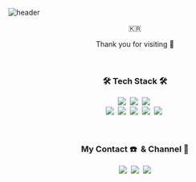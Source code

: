 ![header](https://capsule-render.vercel.app/api?type=soft&color=auto&height=200&section=header&text=YUNA_SHIN&fontSize=70&animation=twinkling)

<p align="center">🇰🇷</p>
<p align="center">Thank you for visiting 🥰</p>

<br>

<h3 align="center">🛠 Tech Stack 🛠</h3>
<p align="center">
<img src="https://img.shields.io/badge/Javascript-F7DF1E?style=flat-square&logo=javascript&logoColor=white"/></a>&nbsp
<img src="https://img.shields.io/badge/css-1572B6?style=flat-square&logo=css3&logoColor=white"/></a>&nbsp
  <img src="https://img.shields.io/badge/Sass-CC6699?style=flat-square&logo=Sass&logoColor=white"/></a>&nbsp
<br>
<img src="https://img.shields.io/badge/Node.js-339333?style=flat-square&logo=Node.js&logoColor=white"/></a>&nbsp
<img src="https://img.shields.io/badge/Vue-4FC08D?style=flat-square&logo=Vue.js&logoColor=white"/></a>&nbsp
<img src="https://img.shields.io/badge/React-0088CC?style=flat-square&logo=React&logoColor=white"/></a>&nbsp
<img src="https://img.shields.io/badge/PostgreSQL-1572B6?style=flat-square&logo=PostgreSQL&logoColor=white"/></a>&nbsp
<img src="https://img.shields.io/badge/AWS-333664?style=flat-square&logo=amazon-aws&logoColor=white"/></a>&nbsp

</p>

<br>

<h3 align="center">My Contact ☎️ &nbsp& Channel 🔗</h3>
<p align="center">
  <a href="https://www.notion.so/yunadev/Engineering-Wiki-4f3a0199951845529928c173a77d8617"><img src="https://img.shields.io/badge/Tech%20Blog-525252?style=flat-square&logo=Notion&logoColor=white&link=https://www.notion.so/yunadev/Engineering-Wiki-4f3a0199951845529928c173a77d8617"/></a>&nbsp
  <a href="https://www.instagram.com/yooooong_na/"><img src="https://img.shields.io/badge/Instagram-579aff?style=flat-square&logo=Instagram&logoColor=white&link=https://www.instagram.com/yooooong_na/"/></a>&nbsp
  <a href="mailto:yunadev01@gamil.com"><img src="https://img.shields.io/badge/Gmail-d14836?style=flat-square&logo=Gmail&logoColor=white&link=yunadev01@gamil.com"/></a>
</p>
<br>

<!--
**shinyuna/shinyuna** is a ✨ _special_ ✨ repository because its `README.md` (this file) appears on your GitHub profile.

Here are some ideas to get you started:

- 🔭 I’m currently working on ...
- 🌱 I’m currently learning ...
- 👯 I’m looking to collaborate on ...
- 🤔 I’m looking for help with ...
- 💬 Ask me about ...
- 📫 How to reach me: ...
- 😄 Pronouns: ...
- ⚡ Fun fact: ...
-->
